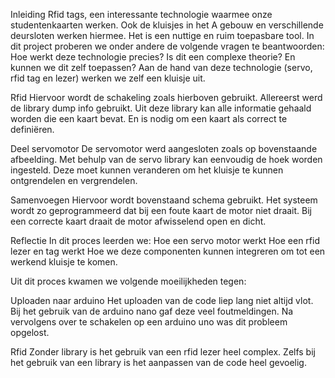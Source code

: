Inleiding
Rfid tags, een interessante technologie waarmee onze studentenkaarten werken. Ook de kluisjes in het A gebouw en verschillende deursloten werken hiermee. Het is een nuttige en ruim toepasbare tool. In dit project proberen we onder andere de volgende vragen te beantwoorden: Hoe werkt deze technologie precies? Is dit een complexe theorie? En kunnen we dit zelf toepassen? Aan de hand van deze technologie (servo, rfid tag en lezer) werken we zelf een kluisje uit.

Rfid 
Hiervoor wordt de schakeling zoals hierboven gebruikt.
Allereerst werd de library dump info gebruikt. Uit deze library kan alle informatie gehaald worden die een kaart bevat. En is nodig om een kaart als correct te definiëren. 


Deel servomotor 
De servomotor werd aangesloten zoals op bovenstaande afbeelding. Met behulp van de servo library kan eenvoudig de hoek worden ingesteld. Deze moet kunnen veranderen om het kluisje te kunnen ontgrendelen en vergrendelen.

Samenvoegen
Hiervoor wordt bovenstaand schema gebruikt. Het systeem wordt zo geprogrammeerd dat bij een foute kaart de motor niet draait. Bij een correcte kaart draait de motor afwisselend open en dicht.


Reflectie
In dit proces leerden we:
Hoe een servo motor werkt
Hoe een rfid lezer en tag werkt
Hoe we deze componenten kunnen integreren om tot een werkend kluisje te komen.

Uit dit proces kwamen we volgende moeilijkheden tegen: 

Uploaden naar arduino
Het uploaden van de code liep lang niet altijd vlot. Bij het gebruik van de arduino nano gaf deze veel foutmeldingen. Na vervolgens over te schakelen op een arduino uno was dit probleem opgelost. 


Rfid
Zonder library is het gebruik van een rfid lezer heel complex. Zelfs bij het gebruik van een library is het aanpassen van de code heel gevoelig.
